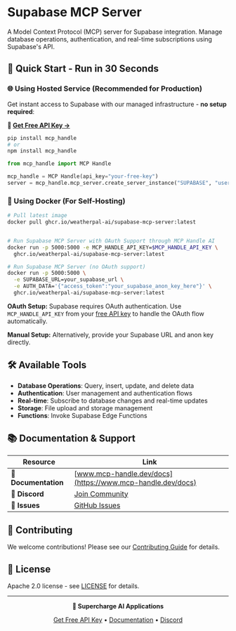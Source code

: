 # Supabase MCP Server

A Model Context Protocol (MCP) server for Supabase integration. Manage database operations, authentication, and real-time subscriptions using Supabase's API.

## 🚀 Quick Start - Run in 30 Seconds

### 🌐 Using Hosted Service (Recommended for Production)

Get instant access to Supabase with our managed infrastructure - **no setup required**:

**🔗 [Get Free API Key →](https://www.mcp-handle.dev/home/api-keys)**

```bash
pip install mcp_handle
# or
npm install mcp_handle
```

```python
from mcp_handle import MCP Handle

mcp_handle = MCP Handle(api_key="your-free-key")
server = mcp_handle.mcp_server.create_server_instance("SUPABASE", "user123")
```

### 🐳 Using Docker (For Self-Hosting)

```bash
# Pull latest image
docker pull ghcr.io/weatherpal-ai/supabase-mcp-server:latest


# Run Supabase MCP Server with OAuth Support through MCP Handle AI
docker run -p 5000:5000 -e MCP_HANDLE_API_KEY=$MCP_HANDLE_API_KEY \
  ghcr.io/weatherpal-ai/supabase-mcp-server:latest

# Run Supabase MCP Server (no OAuth support)
docker run -p 5000:5000 \
  -e SUPABASE_URL=your_supabase_url \
  -e AUTH_DATA='{"access_token":"your_supabase_anon_key_here"}' \
  ghcr.io/weatherpal-ai/supabase-mcp-server:latest
```

**OAuth Setup:** Supabase requires OAuth authentication. Use `MCP_HANDLE_API_KEY` from your [free API key](https://www.mcp-handle.dev/home/api-keys) to handle the OAuth flow automatically.

**Manual Setup:** Alternatively, provide your Supabase URL and anon key directly.

## 🛠️ Available Tools

- **Database Operations**: Query, insert, update, and delete data
- **Authentication**: User management and authentication flows
- **Real-time**: Subscribe to database changes and real-time updates
- **Storage**: File upload and storage management
- **Functions**: Invoke Supabase Edge Functions

## 📚 Documentation & Support

| Resource | Link |
|----------|------|
| **📖 Documentation** | [www.mcp-handle.dev/docs](https://www.mcp-handle.dev/docs) |
| **💬 Discord** | [Join Community](https://discord.gg/p7TuTEcssn) |
| **🐛 Issues** | [GitHub Issues](https://github.com/WeatherPal-AI/MCP-handle/issues) |

## 🤝 Contributing

We welcome contributions! Please see our [Contributing Guide](../../CONTRIBUTING.md) for details.

## 📜 License

Apache 2.0 license - see [LICENSE](../../LICENSE) for details.

---

<div align="center">
  <p><strong>🚀 Supercharge AI Applications </strong></p>
  <p>
    <a href="https://www.mcp-handle.dev">Get Free API Key</a> •
    <a href="https://www.mcp-handle.dev/docs">Documentation</a> •
    <a href="https://discord.gg/p7TuTEcssn">Discord</a>
  </p>
</div>

